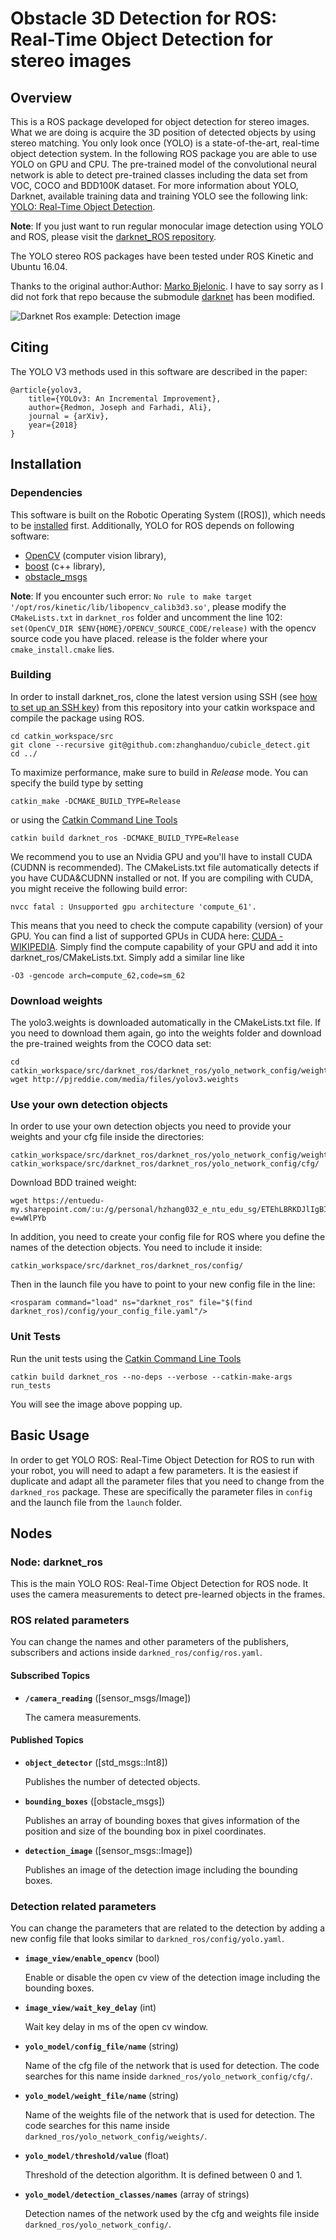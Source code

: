 # Obstacle 3D Detection for ROS: Real-Time Object Detection for stereo images

## Overview

This is a ROS package developed for object detection for stereo images. What we are doing is acquire the 3D position of detected objects by using stereo matching.
You only look once (YOLO) is a state-of-the-art, real-time object detection system. In the following ROS package you are able to use YOLO on GPU and CPU.
The pre-trained model of the convolutional neural network is able to detect pre-trained classes including the data set from VOC, COCO and BDD100K dataset.
For more information about YOLO, Darknet, available training data and training YOLO see the following link: [YOLO: Real-Time Object Detection](http://pjreddie.com/darknet/yolo/).

**Note**: If you just want to run regular monocular image detection using YOLO and ROS, please visit the [darknet_ROS repository](https://github.com/leggedrobotics/darknet_ros).

The YOLO stereo ROS packages have been tested under ROS Kinetic and Ubuntu 16.04.

Thanks to the original author:Author: [Marko Bjelonic](https://sites.google.com/site/bjelonicmarko/). I have to say sorry as I did not fork that repo because the submodule [darknet](https://github.com/zhanghanduo/darknet) has been modified.

![Darknet Ros example: Detection image](darknet_ros/doc/predictionsbdd.jpg)

## Citing

The YOLO V3 methods used in this software are described in the paper: 

```
@article{yolov3,
	title={YOLOv3: An Incremental Improvement},
	author={Redmon, Joseph and Farhadi, Ali},
	journal = {arXiv},
	year={2018}
}
```

## Installation

### Dependencies

This software is built on the Robotic Operating System ([ROS]), which needs to be [installed](http://wiki.ros.org) first. Additionally, YOLO for ROS depends on following software:

- [OpenCV](http://opencv.org/) (computer vision library),
- [boost](http://www.boost.org/) (c++ library),
- [obstacle_msgs](https://github.com/zhanghanduo/obstacle_msgs.git)

**Note**: If you encounter such error: `No rule to make target '/opt/ros/kinetic/lib/libopencv_calib3d3.so'`, please modify the `CMakeLists.txt` in `darknet_ros` folder
and uncomment the line 102: `set(OpenCV_DIR $ENV{HOME}/OPENCV_SOURCE_CODE/release)` with the opencv source code you have placed. release is the folder where your `cmake_install.cmake` lies.


### Building

In order to install darknet_ros, clone the latest version using SSH (see [how to set up an SSH key](https://confluence.atlassian.com/bitbucket/set-up-an-ssh-key-728138079.html)) from this repository into your catkin workspace and compile the package using ROS.

    cd catkin_workspace/src
    git clone --recursive git@github.com:zhanghanduo/cubicle_detect.git
    cd ../

To maximize performance, make sure to build in *Release* mode. You can specify the build type by setting

    catkin_make -DCMAKE_BUILD_TYPE=Release

or using the [Catkin Command Line Tools](http://catkin-tools.readthedocs.io/en/latest/index.html#)

    catkin build darknet_ros -DCMAKE_BUILD_TYPE=Release

We recommend you to use an Nvidia GPU and you'll have to install CUDA (CUDNN is recommended).
The CMakeLists.txt file automatically detects if you have CUDA&CUDNN installed or not.
If you are compiling with CUDA, you might receive the following build error:

    nvcc fatal : Unsupported gpu architecture 'compute_61'.

This means that you need to check the compute capability (version) of your GPU. You can find a list of supported GPUs in CUDA here: [CUDA - WIKIPEDIA](https://en.wikipedia.org/wiki/CUDA#Supported_GPUs). Simply find the compute capability of your GPU and add it into darknet_ros/CMakeLists.txt. Simply add a similar line like

    -O3 -gencode arch=compute_62,code=sm_62

### Download weights

The yolo3.weights is downloaded automatically in the CMakeLists.txt file. If you need to download them again, go into the weights folder and download the pre-trained weights from the COCO data set:

    cd catkin_workspace/src/darknet_ros/darknet_ros/yolo_network_config/weights/
    wget http://pjreddie.com/media/files/yolov3.weights

### Use your own detection objects

In order to use your own detection objects you need to provide your weights and your cfg file inside the directories:

    catkin_workspace/src/darknet_ros/darknet_ros/yolo_network_config/weights/
    catkin_workspace/src/darknet_ros/darknet_ros/yolo_network_config/cfg/

Download BDD trained weight:

```
wget https://entuedu-my.sharepoint.com/:u:/g/personal/hzhang032_e_ntu_edu_sg/ETEhLBRKDJlIgBINsJa48X8BjJO1ghSNOl1yoaqGcSwVxw?e=wWlPYb
```
In addition, you need to create your config file for ROS where you define the names of the detection objects. You need to include it inside:

    catkin_workspace/src/darknet_ros/darknet_ros/config/

Then in the launch file you have to point to your new config file in the line:

    <rosparam command="load" ns="darknet_ros" file="$(find darknet_ros)/config/your_config_file.yaml"/>

### Unit Tests

Run the unit tests using the [Catkin Command Line Tools](http://catkin-tools.readthedocs.io/en/latest/index.html#)

    catkin build darknet_ros --no-deps --verbose --catkin-make-args run_tests

You will see the image above popping up.

## Basic Usage

In order to get YOLO ROS: Real-Time Object Detection for ROS to run with your robot, you will need to adapt a few parameters. It is the easiest if duplicate and adapt all the parameter files that you need to change from the `darkned_ros` package. These are specifically the parameter files in `config` and the launch file from the `launch` folder.

## Nodes

### Node: darknet_ros

This is the main YOLO ROS: Real-Time Object Detection for ROS node. It uses the camera measurements to detect pre-learned objects in the frames.

### ROS related parameters

You can change the names and other parameters of the publishers, subscribers and actions inside `darkned_ros/config/ros.yaml`.

#### Subscribed Topics

* **`/camera_reading`** ([sensor_msgs/Image])

    The camera measurements.

#### Published Topics

* **`object_detector`** ([std_msgs::Int8])

    Publishes the number of detected objects.

* **`bounding_boxes`** ([obstacle_msgs])

    Publishes an array of bounding boxes that gives information of the position and size of the bounding box in pixel coordinates.

* **`detection_image`** ([sensor_msgs::Image])

    Publishes an image of the detection image including the bounding boxes.


### Detection related parameters

You can change the parameters that are related to the detection by adding a new config file that looks similar to `darkned_ros/config/yolo.yaml`.

* **`image_view/enable_opencv`** (bool)

    Enable or disable the open cv view of the detection image including the bounding boxes.

* **`image_view/wait_key_delay`** (int)

    Wait key delay in ms of the open cv window.

* **`yolo_model/config_file/name`** (string)

    Name of the cfg file of the network that is used for detection. The code searches for this name inside `darkned_ros/yolo_network_config/cfg/`.

* **`yolo_model/weight_file/name`** (string)

    Name of the weights file of the network that is used for detection. The code searches for this name inside `darkned_ros/yolo_network_config/weights/`.

* **`yolo_model/threshold/value`** (float)

    Threshold of the detection algorithm. It is defined between 0 and 1.

* **`yolo_model/detection_classes/names`** (array of strings)

    Detection names of the network used by the cfg and weights file inside `darkned_ros/yolo_network_config/`.
